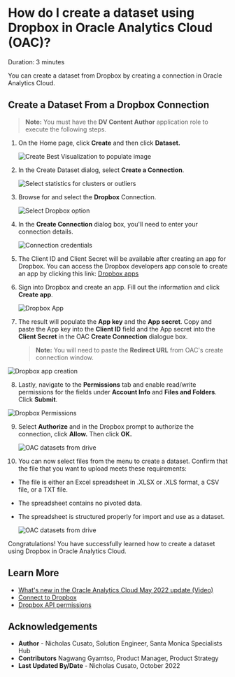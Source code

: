 # How do I create a dataset using Dropbox in Oracle Analytics Cloud (OAC)?
Duration: 3 minutes

You can create a dataset from Dropbox by creating a connection in Oracle Analytics Cloud.

## Create a Dataset From a Dropbox Connection

>**Note:** You must have the **DV Content Author** application role to execute the following steps.

1. On the Home page, click **Create** and then click **Dataset.**

    ![Create Best Visualization to populate image](images/create-dataset.png)

2. In the Create Dataset dialog, select **Create a Connection**.

    ![Select statistics for clusters or outliers](images/create-connection.png)

3. Browse for and select the **Dropbox** Connection.

    ![Select Dropbox option](images/select-dropbox.png)

4. In the **Create Connection** dialog box, you'll need to enter your connection details.

    ![Connection credentials](images/dropbox-connection.png)

5. The Client ID and Client Secret will be available after creating an app for Dropbox. You can access the Dropbox developers app console to create an app by clicking this link: [Dropbox apps](https://www.dropbox.com/developers/apps)


6. Sign into Dropbox and create an app. Fill out the information and click **Create app**.

    ![Dropbox App](images/dropbox-oauth.png)

7. The result will populate the **App key** and the **App secret**. Copy and paste the App key into the **Client ID** field and the App secret into the **Client Secret** in the OAC **Create Connection** dialogue box.

    >**Note:** You will need to paste the **Redirect URL** from OAC's create connection window.

  ![Dropbox app creation](images/dropbox-direct-url.png)

8. Lastly, navigate to the **Permissions** tab and enable read/write permissions for the fields under **Account Info** and **Files and Folders**. Click **Submit**.

  ![Dropbox Permissions](images/permissions.png)

9. Select **Authorize** and in the Dropbox prompt to authorize the connection, click **Allow.** Then click **OK.**

    ![OAC datasets from drive](images/dropbox-key.png)

10. You can now select files from the menu to create a dataset. Confirm that the file that you want to upload meets these requirements:
* The file is either an Excel spreadsheet in .XLSX or .XLS format, a CSV file, or a TXT file.
* The spreadsheet contains no pivoted data.
* The spreadsheet is structured properly for import and use as a dataset.

    ![OAC datasets from drive](images/drive-updated.png)

Congratulations! You have successfully learned how to create a dataset using Dropbox in Oracle Analytics Cloud.

## Learn More

* [What's new in the Oracle Analytics Cloud May 2022 update (Video)](https://www.youtube.com/watch?v=K3YaJlmfSpM)
* [Connect to Dropbox](https://docs.oracle.com/en/cloud/paas/analytics-cloud/acsds/connect-dropbox.html#GUID-694C72CE-900A-4AFE-8637-862DF8988835)
* [Dropbox API permissions](https://developers.dropbox.com/oauth-guide)

## Acknowledgements

* **Author** - Nicholas Cusato, Solution Engineer, Santa Monica Specialists Hub
* **Contributors** Nagwang Gyamtso, Product Manager, Product Strategy
* **Last Updated By/Date** - Nicholas Cusato, October 2022
